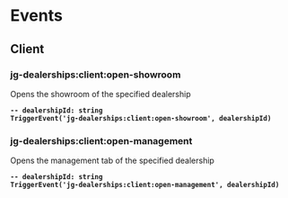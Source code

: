 # Events

## Client

### jg-dealerships:client:open-showroom

Opens the showroom of the specified dealership

<pre class="language-lua"><code class="lang-lua"><strong>-- dealershipId: string
</strong><strong>TriggerEvent('jg-dealerships:client:open-showroom', dealershipId)
</strong></code></pre>

### jg-dealerships:client:open-management

Opens the management tab of the specified dealership

<pre class="language-lua"><code class="lang-lua"><strong>-- dealershipId: string
</strong><strong>TriggerEvent('jg-dealerships:client:open-management', dealershipId)
</strong></code></pre>
